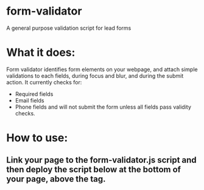 # form-validator
A general purpose validation script for lead forms

# What it does:
Form validator identifies form elements on your webpage, and attach simple validations to each fields, during focus and blur, and during the submit action.
It currently checks for:
* Required fields
* Email fields
* Phone fields
and will not submit the form unless all fields pass validity checks.

# How to use:
## Link your page to the form-validator.js script and then deploy the script below at the bottom of your page, above the </body> tag.
<script>
	 var options = {
	  forms: [{  /* notice the array, you can assign several forms */
	   selector : "#frmDetails", /* this is where you tell the script how to find the form. */
	   callback : validationDone /* the callback function when all validations pass successfully */
	  }],
	  enable_disposables_check : true /* This option allow you to check for temporary email services used as email address */
	 };

	 window.form_validator.init(options);

	 function validationDone(success) /* this function should submit the lead to the lead collection system, and/or redirect to a thank you page */
	 {
	  alert(success ? "Yes" : "No");
	 }
</script>


